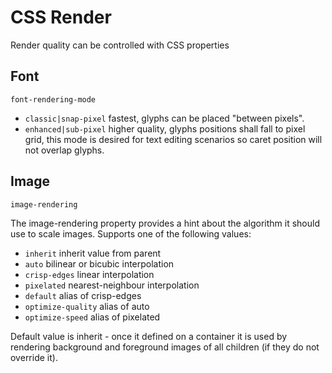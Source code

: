 # CSS Render

Render quality can be controlled with CSS properties

## Font

`font-rendering-mode`

- `classic|snap-pixel` fastest, glyphs can be placed "between pixels".
- `enhanced|sub-pixel` higher quality, glyphs positions shall fall to pixel grid, this mode is desired for text editing scenarios so caret position will not overlap glyphs.

## Image

`image-rendering`

The image-rendering property provides a hint about the algorithm it should use to scale images. Supports one of the following values:
- `inherit` inherit value from parent
- `auto` bilinear or bicubic interpolation
- `crisp-edges` linear interpolation
- `pixelated` nearest-neighbour interpolation
- `default`	alias of crisp-edges
- `optimize-quality` alias of auto
- `optimize-speed` alias of pixelated

Default value is inherit - once it defined on a container it is used by rendering background and foreground images of all children (if they do not override it).


